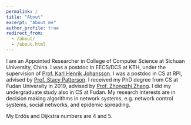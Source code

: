 ```yaml
---
permalink: /
title: "About"
excerpt: "About me"
author_profile: true
redirect_from:
  - /about/
  - /about.html
---
```


I am an Appointed Researcher in College of Computer Science at Sichuan University, China. I was a postdoc in EECS/DCS at KTH, under the supervision of <u><a href="https://people.kth.se/~kallej/">Prof. Karl Henrik Johansson</a></u>. I was a postdoc in CS at RPI, advised by <u><a href="https://www.cs.rpi.edu/~pattes3/">Prof. Stacy Patterson</a></u>. I received my PhD degree from CS at Fudan University in 2019, advised by <u><a href="https://scholar.google.com.hk/citations?hl=en&user=DrcEuSkAAAAJ&view_op=list_works&sortby=pubdate">Prof. Zhongzhi Zhang</a></u>. I did my undergraduate study also in CS at Fudan. My research interests are in decision making algorithms in network systems, e.g. network control systems, social networks, and epidemic spreading.

My Erdős and Dijkstra numbers are 4 and 5.
